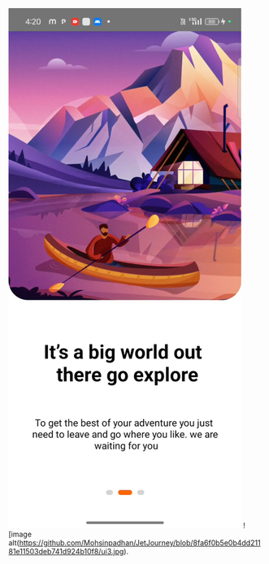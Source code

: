
![image alt](https://github.com/Mohsinpadhan/JetJourney/blob/391a4776e01a6b31f531710ef82adb6b0aa0b634/ui2%20(2).jpg)
![image alt(https://github.com/Mohsinpadhan/JetJourney/blob/8fa6f0b5e0b4dd21181e11503deb741d924b10f8/ui3.jpg).

